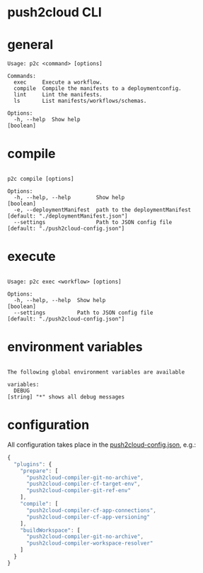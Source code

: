 # push2cloud CLI

# general
```
Usage: p2c <command> [options]

Commands:
  exec     Execute a workflow.
  compile  Compile the manifests to a deploymentconfig.
  lint     Lint the manifests.
  ls       List manifests/workflows/schemas.

Options:
  -h, --help  Show help                                                [boolean]
```

# compile

```

p2c compile [options]

Options:
  -h, --help, --help        Show help                                  [boolean]
  -e, --deploymentManifest  path to the deploymentManifest             [default: "./deploymentManifest.json"]
  --settings                Path to JSON config file                   [default: "./push2cloud-config.json"]
```


# execute
```

Usage: p2c exec <workflow> [options]

Options:
  -h, --help, --help  Show help                                        [boolean]
  --settings          Path to JSON config file                         [default: "./push2cloud-config.json"]
```

# environment variables
```

The following global environment variables are available

variables:
  DEBUG                                                                [string] "*" shows all debug messages
```

# configuration
All configuration takes place in the [push2cloud-config.json](https://github.com/push2cloud/push2cloud/blob/master/example/deployer/push2cloud-config.json), e.g.:

```js
{
  "plugins": {
    "prepare": [
      "push2cloud-compiler-git-no-archive",
      "push2cloud-compiler-cf-target-env",
      "push2cloud-compiler-git-ref-env"
    ],
    "compile": [
      "push2cloud-compiler-cf-app-connections",
      "push2cloud-compiler-cf-app-versioning"
    ],
    "buildWorkspace": [
      "push2cloud-compiler-git-no-archive",
      "push2cloud-compiler-workspace-resolver"
    ]
  }
}
```
